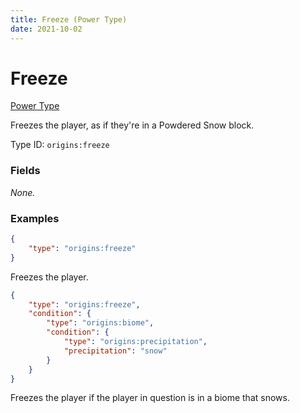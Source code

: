 ```yaml
---
title: Freeze (Power Type)
date: 2021-10-02
---
```


# Freeze

[Power Type](../power_types.md)

Freezes the player, as if they're in a Powdered Snow block.

Type ID: `origins:freeze`

### Fields

_None._


### Examples
```json
{
    "type": "origins:freeze"
}
```
Freezes the player.
<br>

```json
{
    "type": "origins:freeze",
    "condition": {
        "type": "origins:biome",
        "condition": {
            "type": "origins:precipitation",
            "precipitation": "snow"
        }
    }
}
```
Freezes the player if the player in question is in a biome that snows.